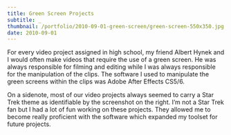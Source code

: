```yaml
---
title: Green Screen Projects
subtitle: _
thumbnail: /portfolio/2010-09-01-green-screen/green-screen-550x350.jpg
date: 2010-09-01
---
```


For every video project assigned in high school, my friend Albert Hynek and I would often make videos that require the use of a green screen. He was always responsible for filming and editing while I was always responsible for the manipulation of the clips. The software I used to manipulate the green screens within the clips was Adobe After Effects CS5/6.

On a sidenote, most of our video projects always seemed to carry a Star Trek theme as identifiable by the screenshot on the right. I’m not a Star Trek fan but I had a lot of fun working on these projects. They allowed me to become really proficient with the software which expanded my toolset for future projects.
